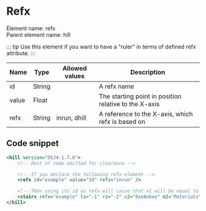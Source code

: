 # Refx

Element name: refx\
Parent element name: hill

::: tip
Use this element if you want to have a "ruler" in terms of defined refx attribute.
:::

| Name  | Type   | Allowed values | Description                                               |
| ----- | ------ | -------------- | --------------------------------------------------------- |
| id    | String |                | A refx name                                               |
| value | Float  |                | The starting point in position relative to the X-axis |
| refx  | String | inrun, dhill   | A reference to the X-axis, which refx is based on         |

## Code snippet

``` xml
<hill version="DSJ4-1.7.0">
    <!-- Rest of code omitted for clearance -->

    <!-- If you declare the following refx element -->
    <refx id="example" value="10" refx="inrun" />

    <!-- Then using its id as refx will cause that x1 will be equal to 10 and x2 will be equal to 20, as x1 and x2 attributes value is based on refx value attribute added to x1 and x2  -->
    <stairs refx="example" lz="-1" rz="-2" c2="0xe8ebea" m2="Materials\material1.xml" t2="Textures\concrete1.png" c1="0x123456" m1="Materials\material1.xml" t1="Textures\rubbermat.png" x1="0" x2="20" />
</hill>
```
